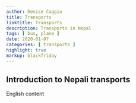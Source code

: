 ```yaml
---
author: Denise Caggio
title: Transports
linktitle: Transports
description: Transports in Nepal
tags: [ bus, plane ]
date: 2020-01-07
categories: [ transports ]
highlight: true
markup: blackfriday
---
```


## Introduction to Nepali transports

English content